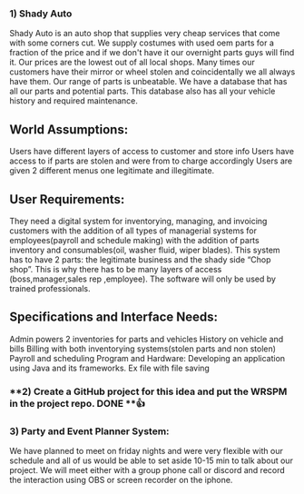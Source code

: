 ### **1) Shady Auto**
Shady Auto is an auto shop that supplies very cheap services that come with some corners cut. We supply costumes with used oem parts for a fraction of the price and if we don't have it our overnight parts guys will find it. Our prices are the lowest out of all local shops. Many times our customers have their mirror or wheel stolen and coincidentally we all always have them. Our range of parts is unbeatable. We have a database that has all our parts and potential parts. This database also has all your vehicle history and required maintenance.


## **World Assumptions:**
Users have different layers of access to customer and store info
Users have access to if parts are stolen and were from to charge accordingly 
Users are given 2 different menus one legitimate and illegitimate.

## **User Requirements:**
They need a digital system for inventorying, managing, and invoicing customers with the addition of all types of managerial systems for employees(payroll and schedule making) with the addition of parts inventory and consumables(oil, washer fluid, wiper blades). This system has to have 2 parts: the legitimate business and the shady side “Chop shop”. This is why there has to be many layers of access (boss,manager,sales rep ,employee). The software will only be used by trained professionals.


## **Specifications and Interface Needs:**
Admin powers 
2 inventories for parts and vehicles 
History on vehicle and bills
Billing with both inventorying systems(stolen parts and non stolen)
Payroll and scheduling 
Program and Hardware:
Developing an application using Java and its frameworks.
Ex file with file saving


### **2) Create a GitHub project for this idea and put the WRSPM in the project repo. DONE **👍

### 3) Party and Event Planner System:
We have planned to meet on friday nights and were very flexible with our schedule and all of us would be able to set aside 10-15 min to talk about our project. We will meet either with a group phone call or discord and record the interaction using OBS or screen recorder on the iphone. 
